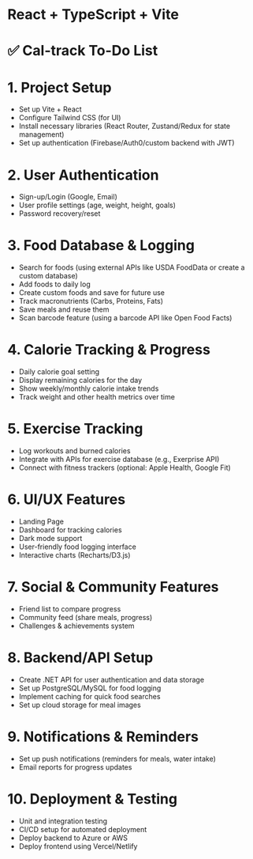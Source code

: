 # React + TypeScript + Vite


# ✅ Cal-track To-Do List
# 1. Project Setup
 * Set up Vite + React
 * Configure Tailwind CSS (for UI)
 * Install necessary libraries (React Router, Zustand/Redux for state management)
 * Set up authentication (Firebase/Auth0/custom backend with JWT)
# 2. User Authentication
 * Sign-up/Login (Google, Email)
 * User profile settings (age, weight, height, goals)
 * Password recovery/reset
# 3. Food Database & Logging
 * Search for foods (using external APIs like USDA FoodData or create a custom database)
 * Add foods to daily log
 * Create custom foods and save for future use
 * Track macronutrients (Carbs, Proteins, Fats)
 * Save meals and reuse them
 * Scan barcode feature (using a barcode API like Open Food Facts)
# 4. Calorie Tracking & Progress
 * Daily calorie goal setting
 * Display remaining calories for the day
 * Show weekly/monthly calorie intake trends
 * Track weight and other health metrics over time
# 5. Exercise Tracking
 * Log workouts and burned calories
 * Integrate with APIs for exercise database (e.g., Exerprise API)
 * Connect with fitness trackers (optional: Apple Health, Google Fit)
# 6. UI/UX Features
 * Landing Page
 * Dashboard for tracking calories
 * Dark mode support
 * User-friendly food logging interface
 * Interactive charts (Recharts/D3.js)
# 7. Social & Community Features
 * Friend list to compare progress
 * Community feed (share meals, progress)
 * Challenges & achievements system
# 8. Backend/API Setup
 * Create .NET API for user authentication and data storage
 * Set up PostgreSQL/MySQL for food logging
 * Implement caching for quick food searches
 * Set up cloud storage for meal images
# 9. Notifications & Reminders
 * Set up push notifications (reminders for meals, water intake)
 * Email reports for progress updates
# 10. Deployment & Testing
 * Unit and integration testing
 * CI/CD setup for automated deployment
 * Deploy backend to Azure or AWS
 * Deploy frontend using Vercel/Netlify

